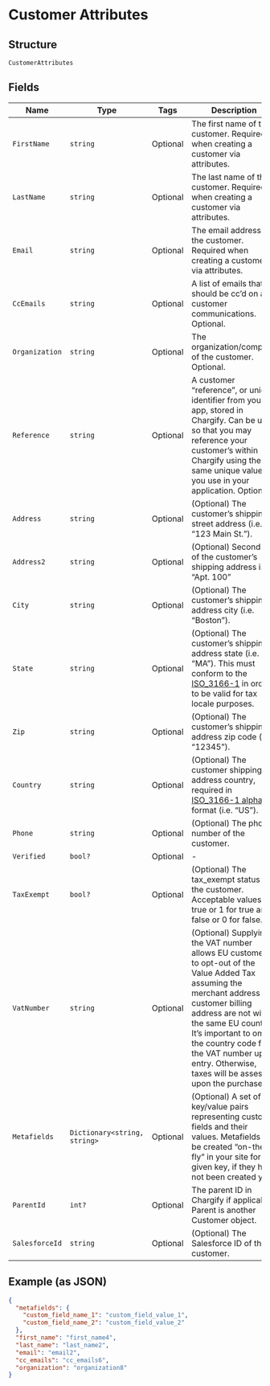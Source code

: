
# Customer Attributes

## Structure

`CustomerAttributes`

## Fields

| Name | Type | Tags | Description |
|  --- | --- | --- | --- |
| `FirstName` | `string` | Optional | The first name of the customer. Required when creating a customer via attributes. |
| `LastName` | `string` | Optional | The last name of the customer. Required when creating a customer via attributes. |
| `Email` | `string` | Optional | The email address of the customer. Required when creating a customer via attributes. |
| `CcEmails` | `string` | Optional | A list of emails that should be cc’d on all customer communications. Optional. |
| `Organization` | `string` | Optional | The organization/company of the customer. Optional. |
| `Reference` | `string` | Optional | A customer “reference”, or unique identifier from your app, stored in Chargify. Can be used so that you may reference your customer’s within Chargify using the same unique value you use in your application. Optional. |
| `Address` | `string` | Optional | (Optional) The customer’s shipping street address (i.e. “123 Main St.”). |
| `Address2` | `string` | Optional | (Optional) Second line of the customer’s shipping address i.e. “Apt. 100” |
| `City` | `string` | Optional | (Optional) The customer’s shipping address city (i.e. “Boston”). |
| `State` | `string` | Optional | (Optional) The customer’s shipping address state (i.e. “MA”). This must conform to the [ISO_3166-1](https://en.wikipedia.org/wiki/ISO_3166-1#Current_codes) in order to be valid for tax locale purposes. |
| `Zip` | `string` | Optional | (Optional) The customer’s shipping address zip code (i.e. “12345”). |
| `Country` | `string` | Optional | (Optional) The customer shipping address country, required in [ISO_3166-1 alpha-2](https://en.wikipedia.org/wiki/ISO_3166-1_alpha-2) format (i.e. “US”). |
| `Phone` | `string` | Optional | (Optional) The phone number of the customer. |
| `Verified` | `bool?` | Optional | - |
| `TaxExempt` | `bool?` | Optional | (Optional) The tax_exempt status of the customer. Acceptable values are true or 1 for true and false or 0 for false. |
| `VatNumber` | `string` | Optional | (Optional) Supplying the VAT number allows EU customer’s to opt-out of the Value Added Tax assuming the merchant address and customer billing address are not within the same EU country. It’s important to omit the country code from the VAT number upon entry. Otherwise, taxes will be assessed upon the purchase. |
| `Metafields` | `Dictionary<string, string>` | Optional | (Optional) A set of key/value pairs representing custom fields and their values. Metafields will be created “on-the-fly” in your site for a given key, if they have not been created yet. |
| `ParentId` | `int?` | Optional | The parent ID in Chargify if applicable. Parent is another Customer object. |
| `SalesforceId` | `string` | Optional | (Optional) The Salesforce ID of the customer. |

## Example (as JSON)

```json
{
  "metafields": {
    "custom_field_name_1": "custom_field_value_1",
    "custom_field_name_2": "custom_field_value_2"
  },
  "first_name": "first_name4",
  "last_name": "last_name2",
  "email": "email2",
  "cc_emails": "cc_emails6",
  "organization": "organization8"
}
```

